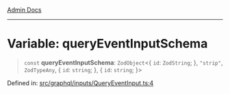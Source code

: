 [Admin Docs](/)

***

# Variable: queryEventInputSchema

> `const` **queryEventInputSchema**: `ZodObject`\<\{ `id`: `ZodString`; \}, `"strip"`, `ZodTypeAny`, \{ `id`: `string`; \}, \{ `id`: `string`; \}\>

Defined in: [src/graphql/inputs/QueryEventInput.ts:4](https://github.com/Sourya07/talawa-api/blob/cfbd515d04ffba748b09232a33807f1845dd1878/src/graphql/inputs/QueryEventInput.ts#L4)
